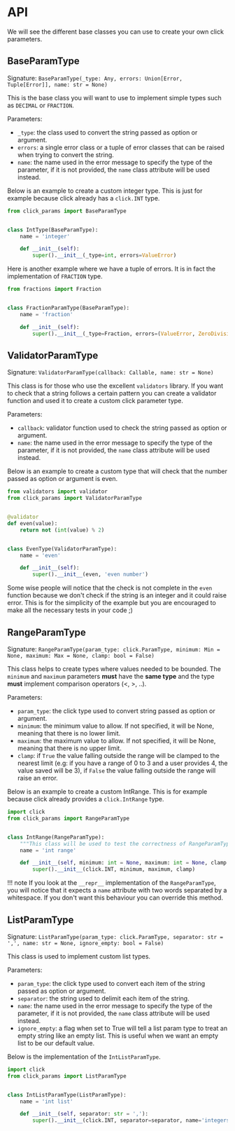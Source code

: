 # API

We will see the different base classes you can use to create your own click parameters.

## BaseParamType

Signature: `BaseParamType(_type: Any, errors: Union[Error, Tuple[Error]], name: str = None)`

This is the base class you will want to use to implement simple types such as `DECIMAL` or `FRACTION`.

Parameters:

- `_type`: the class used to convert the string passed as option or argument.
- `errors`: a single error class or a tuple of error classes that can be raised when trying to convert the string.
- `name`: the name used in the error message to specify the type of the parameter, if it is not provided, the `name`
  class attribute will be used instead.

Below is an example to create a custom integer type. This is just for example because click already has a `click.INT`
type.

````python
from click_params import BaseParamType


class IntType(BaseParamType):
    name = 'integer'

    def __init__(self):
        super().__init__(_type=int, errors=ValueError)
````

Here is another example where we have a tuple of errors. It is in fact the implementation of `FRACTION` type.

````python
from fractions import Fraction


class FractionParamType(BaseParamType):
    name = 'fraction'

    def __init__(self):
        super().__init__(_type=Fraction, errors=(ValueError, ZeroDivisionError))
````

## ValidatorParamType

Signature: `ValidatorParamType(callback: Callable, name: str = None)`

This class is for those who use the excellent `validators` library. If you want to check that a string follows a certain
pattern you can create a validator function and used it to create a custom click parameter type.

Parameters:

- `callback`: validator function used to check the string passed as option or argument.
- `name`: the name used in the error message to specify the type of the parameter, if it is not provided, the `name`
  class attribute will be used instead.

Below is an example to create a custom type that will check that the number passed as option or argument is even.

````python
from validators import validator
from click_params import ValidatorParamType


@validator
def even(value):
    return not (int(value) % 2)


class EvenType(ValidatorParamType):
    name = 'even'

    def __init__(self):
        super().__init__(even, 'even number')
````

Some wise people will notice that the check is not complete in the `even` function because we don't check if the string
is an integer and it could raise error. This is for the simplicity of the example but you are encouraged to make all the
necessary tests in your code ;)

## RangeParamType

Signature: `RangeParamType(param_type: click.ParamType, minimum: Min = None, maximum: Max = None, clamp: bool = False)`

This class helps to create types where values needed to be bounded. The `minimum` and `maximum` parameters **must** have
the **same type** and the type **must** implement comparison operators (<, >, ..).

Parameters:

- `param_type`: the click type used to convert string passed as option or argument.
- `minimum`: the minimum value to allow. If not specified, it will be None, meaning that there is no lower limit.
- `maximum`: the maximum value to allow. If not specified, it will be None, meaning that there is no upper limit.
- `clamp`: if `True` the value falling outside the range will be clamped to the nearest limit (e.g: if you have a range
  of 0 to 3 and a user provides 4, the value saved will be 3), if `False` the value falling outside the range will raise
  an error.

Below is an example to create a custom IntRange. This is for example because click already provides a `click.IntRange`
type.

````python
import click
from click_params import RangeParamType


class IntRange(RangeParamType):
    """This class will be used to test the correctness of RangeParamType"""
    name = 'int range'

    def __init__(self, minimum: int = None, maximum: int = None, clamp: bool = False):
        super().__init__(click.INT, minimum, maximum, clamp)
````

!!! note If you look at the `__repr__` implementation of the `RangeParamType`, you will notice that it expects a `name`
attribute with two words separated by a whitespace. If you don't want this behaviour you can override this method.

## ListParamType

Signature: `ListParamType(param_type: click.ParamType, separator: str = ',', name: str = None, ignore_empty: bool = False)`

This class is used to implement custom list types.

Parameters:

- `param_type`: the click type used to convert each item of the string passed as option or argument.
- `separator`: the string used to delimit each item of the string.
- `name`: the name used in the error message to specify the type of the parameter, if it is not provided, the `name`
  class attribute will be used instead.
- `ignore_empty`: a flag when set to True will tell a list param type to treat an empty string like an empty list.
  This is useful when we want an empty list to be our default value.

Below is the implementation of the `IntListParamType`.

````python
import click
from click_params import ListParamType


class IntListParamType(ListParamType):
    name = 'int list'

    def __init__(self, separator: str = ','):
        super().__init__(click.INT, separator=separator, name='integers')
````
